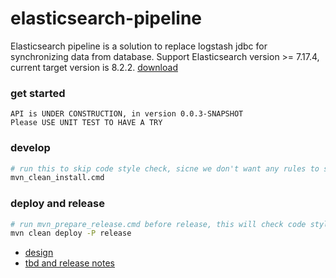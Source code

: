 # elasticsearch-pipeline
Elasticsearch pipeline is a solution to replace logstash jdbc for synchronizing data from database.
Support Elasticsearch version >= 7.17.4, current target version is 8.2.2.
[download](https://www.elastic.co/downloads/elasticsearch)

### get started
```
API is UNDER CONSTRUCTION, in version 0.0.3-SNAPSHOT   
Please USE UNIT TEST TO HAVE A TRY
``` 

### develop
```bash
# run this to skip code style check, sicne we don't want any rules to slow our developing speed.
mvn_clean_install.cmd
```

### deploy and release
```bash 
# run mvn_prepare_release.cmd before release, this will check code style
mvn clean deploy -P release
```

- [design](/doc/design.md)
- [tbd and release notes](/doc/releases.md)
